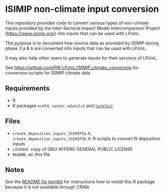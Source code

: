 # ISIMIP non-climate input conversion
This repository provides code to convert various types of non-climate inputs
provided by the Inter-Sectoral Impact Model Intercomparison Project
(https://www.isimip.org/) into inputs that can be used with LPJmL.

The purpose is to document how source data as provided by ISIMIP during phase
3 a & b are converted into inputs that can be used with LPJmL.

It may also help other users to generate inputs for their versions of LPJmL.

See https://github.com/PIK-LPJmL/ISIMIP_climate_conversion for conversion
scripts for ISIMIP climate data.

## Requirements

- R
- R packages `ncdf4`, `raster`, `udunits2` and
  [`lpjmlkit`](https://github.com/PIK-LPJmL/lpjmlkit)

## Files

- `create_deposition_inputs_ISIMIP3a.R`, `create_deposition_inputs_ISIMIP3b.R`:
  R scripts to convert N deposition inputs
- `LICENSE`: copy of GNU AFFERO GENERAL PUBLIC LICENSE
- `README.md`: this file

## Notes

See the [README for lpjmlkit](https://github.com/PIK-LPJmL/lpjmlkit/blob/master/README.md)
for instructions how to install this R package because it is not available
through CRAN.
